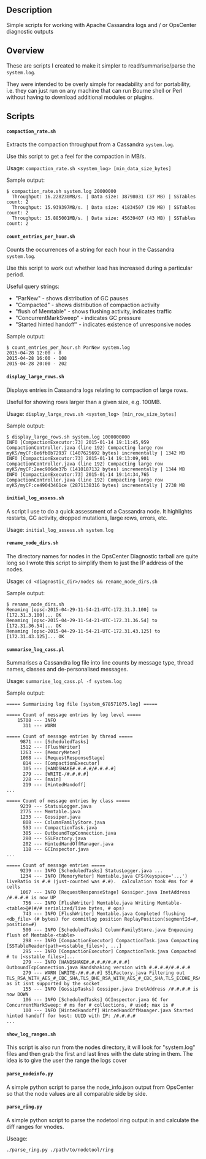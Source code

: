 ## Description
Simple scripts for working with Apache Cassandra logs and / or OpsCenter diagnostic outputs

## Overview

These are scripts I created to make it simpler to read/summarise/parse the `system.log`.

They were intended to be overly simple for readability and for portability, i.e. they can just run on any machine that can run Bourne shell or Perl without having to download additional modules or plugins.

## Scripts

#### `compaction_rate.sh`

Extracts the compaction throughput from a Cassandra `system.log`.

Use this script to get a feel for the compaction in MB/s.

Usage: `compaction_rate.sh <system_log> [min_data_size_bytes]`

Sample output:

```
$ compaction_rate.sh system.log 20000000
  Throughput: 16.228230MB/s. | Data size: 38798031 (37 MB) | SSTables count: 2
  Throughput: 15.939397MB/s. | Data size: 41834507 (39 MB) | SSTables count: 2
  Throughput: 15.885001MB/s. | Data size: 45639407 (43 MB) | SSTables count: 2
```

#### `count_entries_per_hour.sh`

Counts the occurrences of a string for each hour in the Cassandra `system.log`.

Use this script to work out whether load has increased during a particular period.

Useful query strings:
- "ParNew" - shows distribution of GC pauses
- "Compacted" - shows distribution of compaction activity
- "flush of Memtable" - shows flushing activity, indicates traffic
- "ConcurrentMarkSweep" - indicates GC pressure
- "Started hinted handoff" - indicates existence of unresponsive nodes

Sample output:

```
$ count_entries_per_hour.sh ParNew system.log
2015-04-28 12:00 - 8
2015-04-28 16:00 - 108
2015-04-28 20:00 - 202
```

#### `display_large_rows.sh`

Displays entries in Cassandra logs relating to compaction of large rows.

Useful for showing rows larger than a given size, e.g. 100MB.

Usage: `display_large_rows.sh <system_log> [min_row_size_bytes]`

Sample output:

```
$ display_large_rows.sh system.log 1000000000
INFO [CompactionExecutor:73] 2015-01-14 19:11:45,959 CompactionController.java (line 192) Compacting large row myKS/myCF:8e6fb0b72937 (1407625692 bytes) incrementally | 1342 MB
INFO [CompactionExecutor:73] 2015-01-14 19:13:09,901 CompactionController.java (line 192) Compacting large row myKS/myCF:2eec906de37b (1410187132 bytes) incrementally | 1344 MB
INFO [CompactionExecutor:73] 2015-01-14 19:14:34,765 CompactionController.java (line 192) Compacting large row myKS/myCF:ce49043461ce (2871138316 bytes) incrementally | 2738 MB
```

#### `initial_log_assess.sh`

A script I use to do a quick assessment of a Cassandra node. It highlights restarts, GC activity, dropped mutations, large rows, errors, etc.

Usage: `initial_log_assess.sh system.log`

#### `rename_node_dirs.sh`

The directory names for nodes in the OpsCenter Diagnostic tarball are quite long so I wrote this script to simplify them to just the IP address of the nodes.

Usage: `cd <diagnostic_dir>/nodes && rename_node_dirs.sh`

Sample output:

```
$ rename_node_dirs.sh 
Renaming [opsc-2015-04-29-11-54-21-UTC-172.31.3.100] to [172.31.3.100]... OK
Renaming [opsc-2015-04-29-11-54-21-UTC-172.31.36.54] to [172.31.36.54]... OK
Renaming [opsc-2015-04-29-11-54-21-UTC-172.31.43.125] to [172.31.43.125]... OK
```

#### `summarise_log_cass.pl`

Summarises a Cassandra log file into line counts by message type, thread names, classes and de-personalised messages.

Usage: `summarise_log_cass.pl -f system.log`

Sample output:

```
===== Summarising log file [system_678571075.log] =====

===== Count of message entries by log level =====
    15708 --- INFO 
      311 --- WARN 

===== Count of message entries by thread =====
     9871 --- [ScheduledTasks] 
     1512 --- [FlushWriter] 
     1263 --- [MemoryMeter] 
     1068 --- [RequestResponseStage] 
      814 --- [CompactionExecutor] 
      305 --- [HANDSHAKE#.#.#.#/#.#.#.#] 
      279 --- [WRITE-/#.#.#.#] 
      228 --- [main] 
      219 --- [HintedHandoff] 
...

===== Count of message entries by class =====
     9239 --- StatusLogger.java 
     2775 --- Memtable.java 
     1233 --- Gossiper.java 
      808 --- ColumnFamilyStore.java 
      593 --- CompactionTask.java 
      305 --- OutboundTcpConnection.java 
      280 --- SSLFactory.java 
      202 --- HintedHandOffManager.java 
      118 --- GCInspector.java 
...

===== Count of message entries =====
     9239 --- INFO [ScheduledTasks] StatusLogger.java ... 
     1234 --- INFO [MemoryMeter] Memtable.java CFS(Keyspace='...') liveRatio is #.# (just-counted was #.#).  calculation took #ms for # cells 
     1067 --- INFO [RequestResponseStage] Gossiper.java InetAddress /#.#.#.# is now UP 
      756 --- INFO [FlushWriter] Memtable.java Writing Memtable-<table>@#(#/# serialized/live bytes, # ops) 
      743 --- INFO [FlushWriter] Memtable.java Completed flushing <db_file> (# bytes) for commitlog position ReplayPosition(segmentId=#, position=#) 
      500 --- INFO [ScheduledTasks] ColumnFamilyStore.java Enqueuing flush of Memtable-<table> 
      298 --- INFO [CompactionExecutor] CompactionTask.java Compacting [SSTableReader(path=<sstable_files>), ...] 
      295 --- INFO [CompactionExecutor] CompactionTask.java Compacted # to [<sstable_files>]... 
      279 --- INFO [HANDSHAKE#.#.#.#/#.#.#.#] OutboundTcpConnection.java Handshaking version with #.#.#.#/#.#.#.# 
      279 --- WARN [WRITE-/#.#.#.#] SSLFactory.java Filtering out TLS_RSA_WITH_AES_#_CBC_SHA,TLS_DHE_RSA_WITH_AES_#_CBC_SHA,TLS_ECDHE_RSA_WITH_AES_#_CBC_SHA as it isnt supported by the socket 
      155 --- INFO [GossipTasks] Gossiper.java InetAddress /#.#.#.# is now DOWN 
      106 --- INFO [ScheduledTasks] GCInspector.java GC for ConcurrentMarkSweep: # ms for # collections, # used; max is # 
      100 --- INFO [HintedHandoff] HintedHandOffManager.java Started hinted handoff for host: UUID with IP: /#.#.#.#
...
```

#### `show_log_ranges.sh`

This script is also run from the nodes directory, it will look for "system.log" files and then grab the first and last lines with the date string in them. The idea is to give the user the range the logs cover

#### `parse_nodeinfo.py`

A simple python script to parse the node_info.json output from OpsCenter so that the node values are all comparable side by side.

#### `parse_ring.py`

A simple python script to parse the nodetool ring output in and calculate the diff ranges for vnodes.

Useage:

`./parse_ring.py ./path/to/nodetool/ring`

